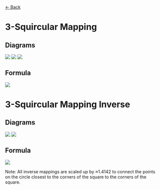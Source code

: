 [<- Back](https://github.com/Kuuuube/Circular_Area/blob/main/wiki/mappings_index.md)

# 3-Squircular Mapping

## Diagrams
![](https://raw.githubusercontent.com/Kuuuube/Circular_Area/main/wiki/images/mappings/square_3_squircular_mapping_circle_grid_thick_checkerboard.png)
![](https://raw.githubusercontent.com/Kuuuube/Circular_Area/main/wiki/images/mappings/square_3_squircular_mapping_square_grid_thick_checkerboard.png)
![](https://raw.githubusercontent.com/Kuuuube/Circular_Area/main/wiki/images/mappings/square_3_squircular_mapping_dot_grid_circle_rgb_gradient_circle.png)

## Formula
![](https://raw.githubusercontent.com/Kuuuube/Circular_Area/main/wiki/images/formulas/3_squircular_mapping_formula.png)




# 3-Squircular Mapping Inverse

## Diagrams
![](https://raw.githubusercontent.com/Kuuuube/Circular_Area/main/wiki/images/mappings/circle_3_squircular_mapping_square_grid_circle_thick_checkerboard.png)
![](https://raw.githubusercontent.com/Kuuuube/Circular_Area/main/wiki/images/mappings/circle_3_squircular_mapping_dot_grid_square_rgb_gradient.png)

## Formula
![](https://raw.githubusercontent.com/Kuuuube/Circular_Area/main/wiki/images/formulas/3_squircular_mapping_inverse_formula.png)

Note: All inverse mappings are scaled up by ≈1.4142 to connect the points on the circle closest to the corners of the square to the corners of the square.